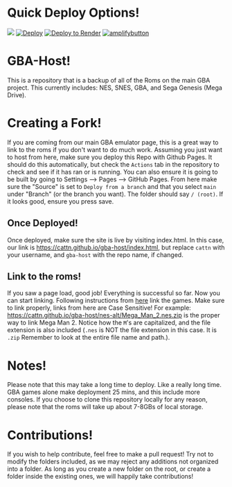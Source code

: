 # Quick Deploy Options!
[<img src="https://www.netlify.com/img/deploy/button.svg">](https://app.netlify.com/start/deploy?repository=https://github.com/Cattn/gba-host)
[![Deploy](https://www.herokucdn.com/deploy/button.svg)](https://heroku.com/deploy?template=https://github.com/Cattn/gba-host)
[![Deploy to Render](https://render.com/images/deploy-to-render-button.svg)](https://render.com/deploy?repo=https://github.com/Cattn/gba-host)
[![amplifybutton](https://oneclick.amplifyapp.com/button.svg)](https://console.aws.amazon.com/amplify/home#/deploy?repo=https://github.com/Cattn/gba-host)


# GBA-Host!
This is a repository that is a backup of all of the Roms on the main GBA project. This currently includes: NES, SNES, GBA, and Sega Genesis (Mega Drive). 

# Creating a Fork!
If you are coming from our main GBA emulator page, this is a great way to link to the roms if you don't want to do much work. Assuming you just want to host from here, make sure you deploy this Repo with Github Pages. It should do this automatically, but check the `Actions` tab in the repository to check and see if it has ran or is running. You can also ensure it is going to be built by going to Settings --> Pages --> GitHub Pages. From here make sure the "Source" is set to `Deploy from a branch` and that you select `main` under "Branch" (or the branch you want). The folder should say `/ (root)`. If it looks good, ensure you press save.

## Once Deployed!
Once deployed, make sure the site is live by visiting index.html. In this case, our link is https://cattn.github.io/gba-host/index.html, but replace `cattn` with your username, and `gba-host` with the repo name, if changed. 

## Link to the roms!
If you saw a page load, good job! Everything is successful so far. Now you can start linking. Following instructions from [here](https://github.com/Cattn/gba/blob/gh-pages/docs/UltimateGuide.md) link the games. Make sure to link properly, links from here are Case Sensitive! For example: https://cattn.github.io/gba-host/nes-alt/Mega_Man_2.nes.zip is the proper way to link Mega Man 2. Notice how the `M`'s are capitalized, and the file extension is also included (`.nes` is NOT the file extension in this case. It is `.zip` Remember to look at the entire file name and path.). 

# Notes!
Please note that this may take a long time to deploy. Like a really long time. GBA games alone make deployment 25 mins, and this include more consoles. 
If you choose to clone this repository locally for any reason, please note that the roms will take up about 7-8GBs of local storage. 

# Contributions! 
If you wish to help contribute, feel free to make a pull request! Try not to modify the folders included, as we may reject any additions not organized into a folder. As long as you create a new folder on the root, or create a folder inside the existing ones, we will happily take contributions! 
